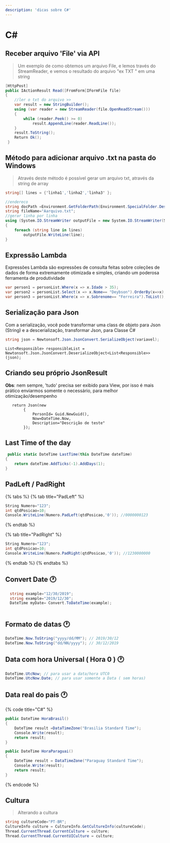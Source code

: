 ```yaml
---
description: 'dicas sobre C#'
---
```


# C\#

## Receber arquivo 'File' via API 

> Um exemplo de como obtemos um arquivo File, e lemos través do StreamReader, e vemos o resultado do arquivo "ex TXT " em uma string

```csharp
[HttpPost]
public IActionResult Read([FromForm]IFormFile file)
{
    //ler o txt do arquivo >>
    var result = new StringBuilder();
    using (var reader = new StreamReader(file.OpenReadStream()))
    {
        while (reader.Peek() >= 0)
            result.AppendLine(reader.ReadLine());
    }
    result.ToString();
    Return Ok();
 }
```

## Método para adicionar arquivo .txt na pasta do Windows

> Através deste método é possível gerar um arquivo txt, através da string de array

```csharp
string[] lines = {'linha1','linha2','linha3' };

//endereco
string docPath =Environment.GetFolderPath(Environment.SpecialFolder.Desktop);
string fileName="Aarquivo.txt";
//gerar linha por linha
using (System.IO.StreamWriter outputFile = new System.IO.StreamWriter(System.IO.Path.Combine(docPath,fileName)))
{
	foreach (string line in lines)
		outputFile.WriteLine(line);
}
```

## Expressão Lambda

Expressões Lambda são expressões de consulta feitas sobre coleções de dados de forma extremamente otimizada e simples, criando um poderosa ferramenta de produtividade

```csharp
var person1 = personList.Where(x => x.Idade > 35);
var person2 = personList.Select(x => x.Nome== "Deybson").OrderBy(x=>x);
var person3 = personList.Where(x => x.Sobrenome== "Ferreira").ToList();
```

## Serialização para Json 

Com a serialização, você pode transformar uma class de objeto para Json \(String\) e a descerialização, transformar Json, para Classe C\#

```csharp
string json = Newtonsoft.Json.JsonConvert.SerializeObject(variavel);

```

```aspnet
List<Responsible> responsibleList = Newtonsoft.Json.JsonConvert.DeserializeObject<List<Responsible>>(json);
```

## Criando seu próprio JsonResult 

**Obs**: nem sempre, 'tudo' precisa ser exibido para View, por isso é mais prático enviarmos somente o necessário, para melhor otimização/desempenho  

```text
   return Json(new
        {
            PersonId= Guid.NewGuid(),
            Now=DateTime.Now,
            Description="Descrição de teste"
        });
```

## Last Time of the day

```csharp
 public static DateTime LastTime(this DateTime dateTime)
{
    return dateTime.AddTicks(-1).AddDays(1);
}
```

## PadLeft / PadRight

{% tabs %}
{% tab title="PadLeft" %}
```csharp
String Numero="123";
int qtdPosicao=10;
Console.WriteLine(Numero.PadLeft(qtdPosicao,'0')); //0000000123
```
{% endtab %}

{% tab title="PadRight" %}
```csharp
String Numero="123";
int qtdPosicao=10;
Console.WriteLine(Numero.PadRight(qtdPosicao,'0')); //1230000000
```
{% endtab %}
{% endtabs %}

## Convert Date 🕐 

```csharp
  string example="12/30/2019";
  string example="2019/12/30";
  DateTime myDate= Convert.ToDateTime(example);
  
```

## Formato de datas 🕐 

```csharp
DateTime.Now.ToString("yyyy/dd/MM"); // 2019/30/12
DateTime.Now.ToString("dd/NN/yyyy"); // 30/12/2019
```

## Data com hora Universal \( Hora 0 \) 🕐 

```csharp
DateTime.UtcNow; // para usar a data/hora UTC0
DateTime.UtcNow.Date; // para usar somente a Data ( sem horas)
```

## Data real do pais 🕐  

{% code title="C\#" %}
```csharp
public DateTime HoraBrasil()
{
    DateTime result =DataTimeZone("Brasilia Standard Time");
    Console.Write(result);
    return result;
}

public DateTime HoraParaguai()
{
    DateTime result = DataTimeZone("Paraguay Standard Time");
    Console.Write(result);
    return result;
}
```
{% endcode %}

## Cultura  

> Alterando a cultura

```csharp
string cultureCode="PT-BR";
CultureInfo culture = CultureInfo.GetCultureInfo(cultureCode);
Thread.CurrentThread.CurrentCulture = culture;
Thread.CurrentThread.CurrentUICulture = culture;
```

